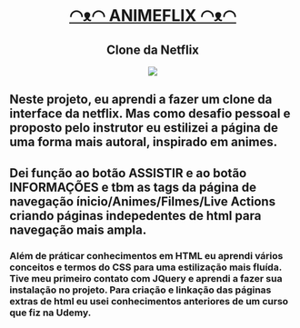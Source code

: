 <h1 align="center"><a href="https://kadu1811.github.io/NetflixClone">◠ᴥ◠  ANIMEFLIX  ◠ᴥ◠</a></h1>
<div align="center">
<h2>Clone da Netflix</h2>
<img src="https://user-images.githubusercontent.com/83604920/162511495-83fe989c-b4e4-4e1e-9170-c998bd9a2195.png">
</div>

<h2>Neste projeto, eu aprendi a fazer um clone da interface da netflix. Mas como desafio pessoal e proposto pelo instrutor eu estilizei a página de uma forma mais autoral, inspirado em animes.</h2>

<h2>Dei função ao botão ASSISTIR e ao botão INFORMAÇÕES e tbm as tags da página de navegação ínicio/Animes/Filmes/Live Actions criando páginas indepedentes de html para navegação mais ampla.</h2>

<h3>Além de práticar conhecimentos em HTML eu aprendi vários conceitos e termos do CSS para uma estilização mais fluída. Tive meu primeiro contato com JQuery e aprendi a fazer sua instalação no projeto. Para criação e linkação das páginas extras de html eu usei conhecimentos anteriores de um curso que fiz na Udemy.</h3>

